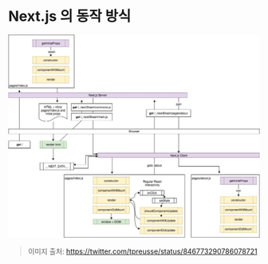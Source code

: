 # Next.js 의 동작 방식

<img src="assets/next-lifecycle.jpeg">

> 이미지 출처: https://twitter.com/tpreusse/status/846773290786078721
